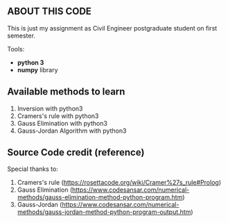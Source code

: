## ABOUT THIS CODE
This is just my assignment as Civil Engineer postgraduate student on first semester.

Tools:
  - **python 3**
  - **numpy** library

## Available methods to learn
1. Inversion with python3
2. Cramers's rule with python3
3. Gauss Elimination with python3
4. Gauss-Jordan Algorithm with python3

## Source Code credit (reference)
Special thanks to: 
1. Cramers's rule (https://rosettacode.org/wiki/Cramer%27s_rule#Prolog)
2. Gauss Elimination (https://www.codesansar.com/numerical-methods/gauss-elimination-method-python-program.htm)
3. Gauss-Jordan (https://www.codesansar.com/numerical-methods/gauss-jordan-method-python-program-output.htm)
